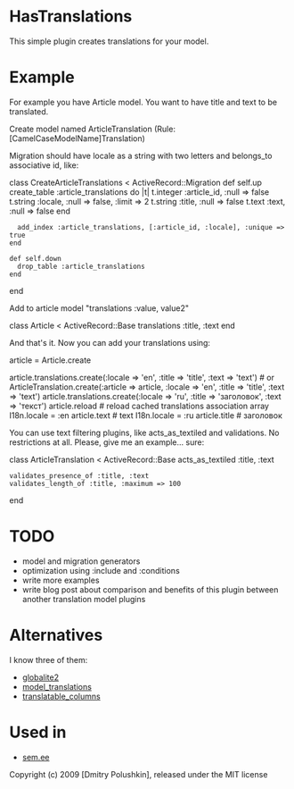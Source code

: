 HasTranslations
===============

This simple plugin creates translations for your model.


Example
=======

For example you have Article model. You want to have title and text to be translated.

Create model named ArticleTranslation (Rule: [CamelCaseModelName]Translation)

Migration should have locale as a string with two letters and belongs_to associative id, like:

  class CreateArticleTranslations < ActiveRecord::Migration
    def self.up
      create_table :article_translations do |t|
        t.integer :article_id, :null => false
        t.string :locale, :null => false, :limit => 2
        t.string :title, :null => false
        t.text :text, :null => false
      end

      add_index :article_translations, [:article_id, :locale], :unique => true
    end

    def self.down
      drop_table :article_translations
    end
  end

Add to article model "translations :value, value2"

  class Article < ActiveRecord::Base
    translations :title, :text
  end

And that's it. Now you can add your translations using:

  article = Article.create

  article.translations.create(:locale => 'en', :title => 'title', :text => 'text') # or ArticleTranslation.create(:article => article, :locale => 'en', :title => 'title', :text => 'text')
  article.translations.create(:locale => 'ru', :title => 'заголовок', :text => 'текст')
  article.reload # reload cached translations association array
  I18n.locale = :en
  article.text # text
  I18n.locale = :ru
  article.title # заголовок

You can use text filtering plugins, like acts_as_textiled and validations.
No restrictions at all. Please, give me an example... sure:


  class ArticleTranslation < ActiveRecord::Base
    acts_as_textiled :title, :text

    validates_presence_of :title, :text
    validates_length_of :title, :maximum => 100
  end



TODO
====

* model and migration generators
* optimization using :include and :conditions
* write more examples
* write blog post about comparison and benefits of this plugin between another translation model plugins


Alternatives
============

I know three of them:

* [globalite2](http://github.com/joshmh/globalize2)
* [model_translations](http://github.com/janne/model_translations)
* [translatable_columns](http://github.com/iain/translatable_columns)


Used in
=======

* [sem.ee](http://sem.ee)


Copyright (c) 2009 [Dmitry Polushkin], released under the MIT license
